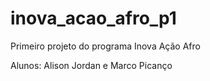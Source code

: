 # inova_acao_afro_p1
Primeiro projeto do programa Inova Ação Afro

Alunos:
Alison Jordan e
Marco Picanço
